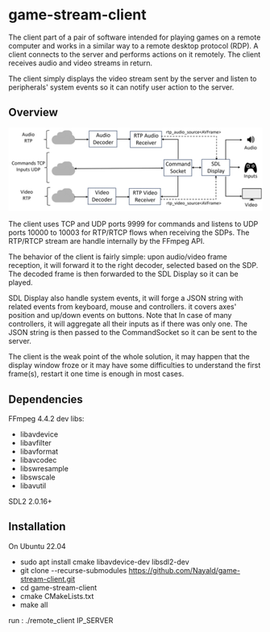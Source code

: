 # game-stream-client

The client part of a pair of software intended for playing games on a remote computer and works in a similar way to a remote desktop protocol (RDP). A client connects to the server and performs actions on it remotely. The client receives audio and video streams in return.

The client simply displays the video stream sent by the server and listen to peripherals' system events so it can notify user action to the server.

## Overview

![CG client](https://github.com/Nayald/game-stream-client/blob/main/image/CG_Client_BM.png?raw=true)

The client uses TCP and UDP ports 9999 for commands and listens to UDP ports 10000 to 10003 for RTP/RTCP flows when receiving the SDPs. The RTP/RTCP stream are handle internally by the FFmpeg API.

The behavior of the client is fairly simple: upon audio/video frame reception, it will forward it to the right decoder, selected based on the SDP. The decoded frame is then forwarded to the SDL Display so it can be played.

SDL Display also handle system events, it will forge a JSON string with related events from keyboard, mouse and controllers. it covers axes' position and up/down events on buttons. Note that In case of many controllers, it will aggregate all their inputs as if there was only one. The JSON string is then passed to the CommandSocket so it can be sent to the server.

The client is the weak point of the whole solution, it may happen that the display window froze or it may have some difficulties to understand the first frame(s), restart it one time is enough in most cases.

## Dependencies
FFmpeg 4.4.2 dev libs:
* libavdevice
* libavfilter
* libavformat
* libavcodec
* libswresample
* libswscale
* libavutil

SDL2 2.0.16+

## Installation
On Ubuntu 22.04
* sudo apt install cmake libavdevice-dev libsdl2-dev
* git clone --recurse-submodules https://github.com/Nayald/game-stream-client.git
* cd game-stream-client
* cmake CMakeLists.txt
* make all

run : ./remote_client IP_SERVER

